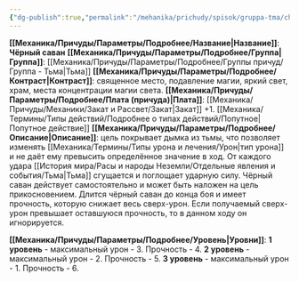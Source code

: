 ```yaml
---
{"dg-publish":true,"permalink":"/mehanika/prichudy/spisok/gruppa-tma/chyornyj-savan/"}
---
```


**[[Механика/Причуды/Параметры/Подробнее/Название\|Название]]**: **Чёрный саван**
**[[Механика/Причуды/Параметры/Подробнее/Группа\|Группа]]**: [[Механика/Причуды/Параметры/Подробнее/Группы причуд/Группа - Тьма\|Тьма]] 
**[[Механика/Причуды/Параметры/Подробнее/Контраст\|Контраст]]**: священное место, подавление магии, яркий свет, храм, места концентрации магии света.
**[[Механика/Причуды/Параметры/Подробнее/Плата (причуда)\|Плата]]**: [[Механика/Причуды/Механики/Закат и Рассвет/Закат\|Закат]] +1. [[Механика/Термины/Типы действий/Подробнее о типах действий/Попутное\|Попутное действие]]
**[[Механика/Причуды/Параметры/Подробнее/Описание\|Описание]]**: цель покрывает дымка из тьмы, что позволяет изменять [[Механика/Термины/Типы урона и лечения/Урон\|тип урона]] и не даёт ему превысить определённое значение в ход. От каждого удара [[История мира/Расы и народы Неземли/Отдельные явления и события/Тьма\|Тьма]] сгущается и поглощает ударную силу. Чёрный саван действует самостоятельно и может быть наложен на цель прикосновением. Длится чёрный саван до конца боя и имеет прочность, которую снижает весь сверх-урон. Если получаемый сверх-урон превышает оставшуюся прочность, то в данном ходу он игнорируется. 


**[[Механика/Причуды/Параметры/Подробнее/Уровень\|Уровни]]**:
**1 уровень** - максимальный урон - 3. Прочность - 4.
**2 уровень** - максимальный урон - 2. Прочность - 5.
**3 уровень** - максимальный урон - 1. Прочность - 6.
